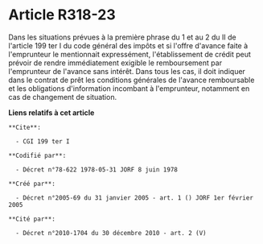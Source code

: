 # Article R318-23

Dans les situations prévues à la première phrase du 1 et au 2 du II de l'article 199 ter I du code général des impôts et si
l'offre d'avance faite à l'emprunteur le mentionnait expressément, l'établissement de crédit peut prévoir de rendre
immédiatement exigible le remboursement par l'emprunteur de l'avance sans intérêt. Dans tous les cas, il doit indiquer dans
le contrat de prêt les conditions générales de l'avance remboursable et les obligations d'information incombant à
l'emprunteur, notamment en cas de changement de situation.

**Liens relatifs à cet article**

	**Cite**:

	  - CGI 199 ter I

	**Codifié par**:

	  - Décret n°78-622 1978-05-31 JORF 8 juin 1978

	**Créé par**:

	  - Décret n°2005-69 du 31 janvier 2005 - art. 1 () JORF 1er février 2005

	**Cité par**:

	  - Décret n°2010-1704 du 30 décembre 2010 - art. 2 (V)
